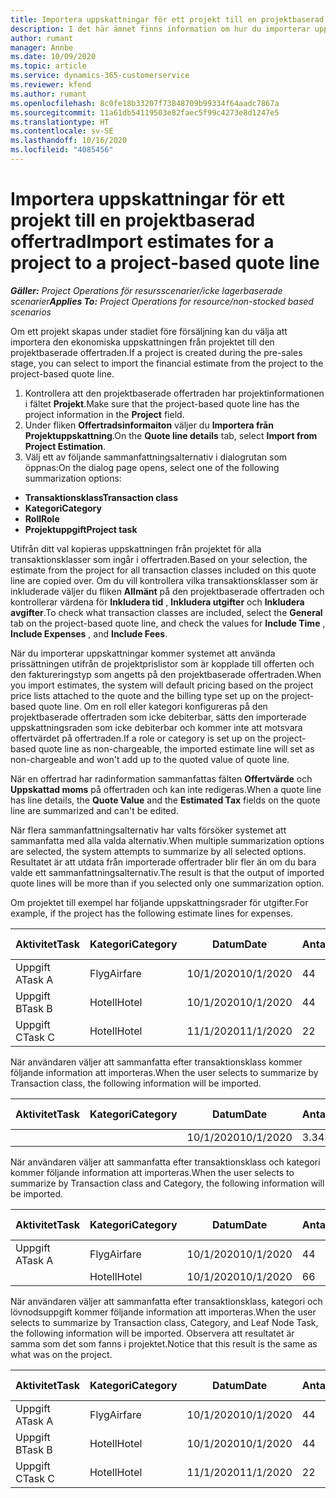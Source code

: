 ```yaml
---
title: Importera uppskattningar för ett projekt till en projektbaserad offertrad
description: I det här ämnet finns information om hur du importerar uppskattningar från ett projekt till en offertrad.
author: rumant
manager: Annbe
ms.date: 10/09/2020
ms.topic: article
ms.service: dynamics-365-customerservice
ms.reviewer: kfend
ms.author: rumant
ms.openlocfilehash: 8c0fe18b33207f73848709b99334f64aadc7867a
ms.sourcegitcommit: 11a61db54119503e82faec5f99c4273e8d1247e5
ms.translationtype: HT
ms.contentlocale: sv-SE
ms.lasthandoff: 10/16/2020
ms.locfileid: "4085456"
---
```

# <a name="import-estimates-for-a-project-to-a-project-based-quote-line"></a><span data-ttu-id="4a6c8-103">Importera uppskattningar för ett projekt till en projektbaserad offertrad</span><span class="sxs-lookup"><span data-stu-id="4a6c8-103">Import estimates for a project to a project-based quote line</span></span>

<span data-ttu-id="4a6c8-104">_**Gäller:** Project Operations för resursscenarier/icke lagerbaserade scenarier_</span><span class="sxs-lookup"><span data-stu-id="4a6c8-104">_**Applies To:** Project Operations for resource/non-stocked based scenarios_</span></span>


<span data-ttu-id="4a6c8-105">Om ett projekt skapas under stadiet före försäljning kan du välja att importera den ekonomiska uppskattningen från projektet till den projektbaserade offertraden.</span><span class="sxs-lookup"><span data-stu-id="4a6c8-105">If a project is created during the pre-sales stage, you can select to import the financial estimate from the project to the project-based quote line.</span></span>

1. <span data-ttu-id="4a6c8-106">Kontrollera att den projektbaserade offertraden har projektinformationen i fältet **Projekt**.</span><span class="sxs-lookup"><span data-stu-id="4a6c8-106">Make sure that the project-based quote line has the project information in the **Project** field.</span></span>
2. <span data-ttu-id="4a6c8-107">Under fliken **Offertradsinformaiton** väljer du **Importera från Projektuppskattning**.</span><span class="sxs-lookup"><span data-stu-id="4a6c8-107">On the **Quote line details** tab, select **Import from Project Estimation**.</span></span>
3. <span data-ttu-id="4a6c8-108">Välj ett av följande sammanfattningsalternativ i dialogrutan som öppnas:</span><span class="sxs-lookup"><span data-stu-id="4a6c8-108">On the dialog page opens, select one of the following summarization options:</span></span>

  - <span data-ttu-id="4a6c8-109">**Transaktionsklass**</span><span class="sxs-lookup"><span data-stu-id="4a6c8-109">**Transaction class**</span></span>
  - <span data-ttu-id="4a6c8-110">**Kategori**</span><span class="sxs-lookup"><span data-stu-id="4a6c8-110">**Category**</span></span>
  - <span data-ttu-id="4a6c8-111">**Roll**</span><span class="sxs-lookup"><span data-stu-id="4a6c8-111">**Role**</span></span> 
  - <span data-ttu-id="4a6c8-112">**Projektuppgift**</span><span class="sxs-lookup"><span data-stu-id="4a6c8-112">**Project task**</span></span>

<span data-ttu-id="4a6c8-113">Utifrån ditt val kopieras uppskattningen från projektet för alla transaktionsklasser som ingår i offertraden.</span><span class="sxs-lookup"><span data-stu-id="4a6c8-113">Based on your selection, the estimate from the project for all transaction classes included on this quote line are copied over.</span></span> <span data-ttu-id="4a6c8-114">Om du vill kontrollera vilka transaktionsklasser som är inkluderade väljer du fliken **Allmänt** på den projektbaserade offertraden och kontrollerar värdena för **Inkludera tid** , **Inkludera utgifter** och **Inkludera avgifter**.</span><span class="sxs-lookup"><span data-stu-id="4a6c8-114">To check what transaction classes are included, select the **General** tab on the project-based quote line, and check the values for **Include Time** , **Include Expenses** , and **Include Fees**.</span></span>

<span data-ttu-id="4a6c8-115">När du importerar uppskattningar kommer systemet att använda prissättningen utifrån de projektprislistor som är kopplade till offerten och den faktureringstyp som angetts på den projektbaserade offertraden.</span><span class="sxs-lookup"><span data-stu-id="4a6c8-115">When you import estimates, the system will default pricing based on the project price lists attached to the quote and the billing type set up on the project-based quote line.</span></span> <span data-ttu-id="4a6c8-116">Om en roll eller kategori konfigureras på den projektbaserade offertraden som icke debiterbar, sätts den importerade uppskattningsraden som icke debiterbar och kommer inte att motsvara offertvärdet på offertraden.</span><span class="sxs-lookup"><span data-stu-id="4a6c8-116">If a role or category is set up on the project-based quote line as non-chargeable, the imported estimate line will set as non-chargeable and won't add up to the quoted value of quote line.</span></span>

<span data-ttu-id="4a6c8-117">När en offertrad har radinformation sammanfattas fälten **Offertvärde** och **Uppskattad moms** på offertraden och kan inte redigeras.</span><span class="sxs-lookup"><span data-stu-id="4a6c8-117">When a quote line has line details, the **Quote Value** and the **Estimated Tax** fields on the quote line are summarized and can't be edited.</span></span>

<span data-ttu-id="4a6c8-118">När flera sammanfattningsalternativ har valts försöker systemet att sammanfatta med alla valda alternativ.</span><span class="sxs-lookup"><span data-stu-id="4a6c8-118">When multiple summarization options are selected, the system attempts to summarize by all selected options.</span></span> <span data-ttu-id="4a6c8-119">Resultatet är att utdata från importerade offertrader blir fler än om du bara valde ett sammanfattningsalternativ.</span><span class="sxs-lookup"><span data-stu-id="4a6c8-119">The result is that the output of imported quote lines will be more than if you selected only one summarization option.</span></span>

<span data-ttu-id="4a6c8-120">Om projektet till exempel har följande uppskattningsrader för utgifter.</span><span class="sxs-lookup"><span data-stu-id="4a6c8-120">For example, if the project has the following estimate lines for expenses.</span></span>

| <span data-ttu-id="4a6c8-121">Aktivitet</span><span class="sxs-lookup"><span data-stu-id="4a6c8-121">Task</span></span> | <span data-ttu-id="4a6c8-122">Kategori</span><span class="sxs-lookup"><span data-stu-id="4a6c8-122">Category</span></span> | <span data-ttu-id="4a6c8-123">Datum</span><span class="sxs-lookup"><span data-stu-id="4a6c8-123">Date</span></span> | <span data-ttu-id="4a6c8-124">Antal</span><span class="sxs-lookup"><span data-stu-id="4a6c8-124">Quantity</span></span> | <span data-ttu-id="4a6c8-125">Enhetspris</span><span class="sxs-lookup"><span data-stu-id="4a6c8-125">Unit price</span></span> | <span data-ttu-id="4a6c8-126">Belopp</span><span class="sxs-lookup"><span data-stu-id="4a6c8-126">Amount</span></span> |
| --- | --- | --- | --- | --- | --- |
| <span data-ttu-id="4a6c8-127">Uppgift A</span><span class="sxs-lookup"><span data-stu-id="4a6c8-127">Task A</span></span> | <span data-ttu-id="4a6c8-128">Flyg</span><span class="sxs-lookup"><span data-stu-id="4a6c8-128">Airfare</span></span> | <span data-ttu-id="4a6c8-129">10/1/2020</span><span class="sxs-lookup"><span data-stu-id="4a6c8-129">10/1/2020</span></span> | <span data-ttu-id="4a6c8-130">4</span><span class="sxs-lookup"><span data-stu-id="4a6c8-130">4</span></span> | <span data-ttu-id="4a6c8-131">400</span><span class="sxs-lookup"><span data-stu-id="4a6c8-131">400</span></span> | <span data-ttu-id="4a6c8-132">1600</span><span class="sxs-lookup"><span data-stu-id="4a6c8-132">1600</span></span> |
| <span data-ttu-id="4a6c8-133">Uppgift B</span><span class="sxs-lookup"><span data-stu-id="4a6c8-133">Task B</span></span> | <span data-ttu-id="4a6c8-134">Hotell</span><span class="sxs-lookup"><span data-stu-id="4a6c8-134">Hotel</span></span> | <span data-ttu-id="4a6c8-135">10/1/2020</span><span class="sxs-lookup"><span data-stu-id="4a6c8-135">10/1/2020</span></span> | <span data-ttu-id="4a6c8-136">4</span><span class="sxs-lookup"><span data-stu-id="4a6c8-136">4</span></span> | <span data-ttu-id="4a6c8-137">200</span><span class="sxs-lookup"><span data-stu-id="4a6c8-137">200</span></span> | <span data-ttu-id="4a6c8-138">800</span><span class="sxs-lookup"><span data-stu-id="4a6c8-138">800</span></span> |
| <span data-ttu-id="4a6c8-139">Uppgift C</span><span class="sxs-lookup"><span data-stu-id="4a6c8-139">Task C</span></span> | <span data-ttu-id="4a6c8-140">Hotell</span><span class="sxs-lookup"><span data-stu-id="4a6c8-140">Hotel</span></span> | <span data-ttu-id="4a6c8-141">11/1/2020</span><span class="sxs-lookup"><span data-stu-id="4a6c8-141">11/1/2020</span></span> | <span data-ttu-id="4a6c8-142">2</span><span class="sxs-lookup"><span data-stu-id="4a6c8-142">2</span></span> | <span data-ttu-id="4a6c8-143">200</span><span class="sxs-lookup"><span data-stu-id="4a6c8-143">200</span></span> | <span data-ttu-id="4a6c8-144">400</span><span class="sxs-lookup"><span data-stu-id="4a6c8-144">400</span></span> |

<span data-ttu-id="4a6c8-145">När användaren väljer att sammanfatta efter transaktionsklass kommer följande information att importeras.</span><span class="sxs-lookup"><span data-stu-id="4a6c8-145">When the user selects to summarize by Transaction class, the following information will be imported.</span></span>

| <span data-ttu-id="4a6c8-146">Aktivitet</span><span class="sxs-lookup"><span data-stu-id="4a6c8-146">Task</span></span> | <span data-ttu-id="4a6c8-147">Kategori</span><span class="sxs-lookup"><span data-stu-id="4a6c8-147">Category</span></span> | <span data-ttu-id="4a6c8-148">Datum</span><span class="sxs-lookup"><span data-stu-id="4a6c8-148">Date</span></span> | <span data-ttu-id="4a6c8-149">Antal</span><span class="sxs-lookup"><span data-stu-id="4a6c8-149">Quantity</span></span> | <span data-ttu-id="4a6c8-150">Enhetspris</span><span class="sxs-lookup"><span data-stu-id="4a6c8-150">Unit price</span></span> | <span data-ttu-id="4a6c8-151">Belopp</span><span class="sxs-lookup"><span data-stu-id="4a6c8-151">Amount</span></span> |
| --- | --- | --- | --- | --- | --- |
| | | <span data-ttu-id="4a6c8-152">10/1/2020</span><span class="sxs-lookup"><span data-stu-id="4a6c8-152">10/1/2020</span></span> | <span data-ttu-id="4a6c8-153">3.34</span><span class="sxs-lookup"><span data-stu-id="4a6c8-153">3.34</span></span> | <span data-ttu-id="4a6c8-154">840</span><span class="sxs-lookup"><span data-stu-id="4a6c8-154">840</span></span> | <span data-ttu-id="4a6c8-155">2800</span><span class="sxs-lookup"><span data-stu-id="4a6c8-155">2800</span></span> |

<span data-ttu-id="4a6c8-156">När användaren väljer att sammanfatta efter transaktionsklass och kategori kommer följande information att importeras.</span><span class="sxs-lookup"><span data-stu-id="4a6c8-156">When the user selects to summarize by Transaction class and Category, the following information will be imported.</span></span>

| <span data-ttu-id="4a6c8-157">Aktivitet</span><span class="sxs-lookup"><span data-stu-id="4a6c8-157">Task</span></span> | <span data-ttu-id="4a6c8-158">Kategori</span><span class="sxs-lookup"><span data-stu-id="4a6c8-158">Category</span></span> | <span data-ttu-id="4a6c8-159">Datum</span><span class="sxs-lookup"><span data-stu-id="4a6c8-159">Date</span></span> | <span data-ttu-id="4a6c8-160">Antal</span><span class="sxs-lookup"><span data-stu-id="4a6c8-160">Quantity</span></span> | <span data-ttu-id="4a6c8-161">Enhetspris</span><span class="sxs-lookup"><span data-stu-id="4a6c8-161">Unit price</span></span> | <span data-ttu-id="4a6c8-162">Belopp</span><span class="sxs-lookup"><span data-stu-id="4a6c8-162">Amount</span></span> |
| --- | --- | --- | --- | --- | --- |
| <span data-ttu-id="4a6c8-163">Uppgift A</span><span class="sxs-lookup"><span data-stu-id="4a6c8-163">Task A</span></span> | <span data-ttu-id="4a6c8-164">Flyg</span><span class="sxs-lookup"><span data-stu-id="4a6c8-164">Airfare</span></span> | <span data-ttu-id="4a6c8-165">10/1/2020</span><span class="sxs-lookup"><span data-stu-id="4a6c8-165">10/1/2020</span></span> | <span data-ttu-id="4a6c8-166">4</span><span class="sxs-lookup"><span data-stu-id="4a6c8-166">4</span></span> | <span data-ttu-id="4a6c8-167">400</span><span class="sxs-lookup"><span data-stu-id="4a6c8-167">400</span></span> | <span data-ttu-id="4a6c8-168">1600</span><span class="sxs-lookup"><span data-stu-id="4a6c8-168">1600</span></span> |
| | <span data-ttu-id="4a6c8-169">Hotell</span><span class="sxs-lookup"><span data-stu-id="4a6c8-169">Hotel</span></span> | <span data-ttu-id="4a6c8-170">10/1/2020</span><span class="sxs-lookup"><span data-stu-id="4a6c8-170">10/1/2020</span></span> | <span data-ttu-id="4a6c8-171">6</span><span class="sxs-lookup"><span data-stu-id="4a6c8-171">6</span></span> | <span data-ttu-id="4a6c8-172">200</span><span class="sxs-lookup"><span data-stu-id="4a6c8-172">200</span></span> | <span data-ttu-id="4a6c8-173">1200</span><span class="sxs-lookup"><span data-stu-id="4a6c8-173">1200</span></span> |

<span data-ttu-id="4a6c8-174">När användaren väljer att sammanfatta efter transaktionsklass, kategori och lövnodsuppgift kommer följande information att importeras.</span><span class="sxs-lookup"><span data-stu-id="4a6c8-174">When the user selects to summarize by Transaction class, Category, and Leaf Node Task, the following information will be imported.</span></span> <span data-ttu-id="4a6c8-175">Observera att resultatet är samma som det som fanns i projektet.</span><span class="sxs-lookup"><span data-stu-id="4a6c8-175">Notice that this result is the same as what was on the project.</span></span>

| <span data-ttu-id="4a6c8-176">Aktivitet</span><span class="sxs-lookup"><span data-stu-id="4a6c8-176">Task</span></span> | <span data-ttu-id="4a6c8-177">Kategori</span><span class="sxs-lookup"><span data-stu-id="4a6c8-177">Category</span></span> | <span data-ttu-id="4a6c8-178">Datum</span><span class="sxs-lookup"><span data-stu-id="4a6c8-178">Date</span></span> | <span data-ttu-id="4a6c8-179">Antal</span><span class="sxs-lookup"><span data-stu-id="4a6c8-179">Quantity</span></span> | <span data-ttu-id="4a6c8-180">Enhetspris</span><span class="sxs-lookup"><span data-stu-id="4a6c8-180">Unit price</span></span> | <span data-ttu-id="4a6c8-181">Belopp</span><span class="sxs-lookup"><span data-stu-id="4a6c8-181">Amount</span></span> |
| --- | --- | --- | --- | --- | --- |
| <span data-ttu-id="4a6c8-182">Uppgift A</span><span class="sxs-lookup"><span data-stu-id="4a6c8-182">Task A</span></span> | <span data-ttu-id="4a6c8-183">Flyg</span><span class="sxs-lookup"><span data-stu-id="4a6c8-183">Airfare</span></span> | <span data-ttu-id="4a6c8-184">10/1/2020</span><span class="sxs-lookup"><span data-stu-id="4a6c8-184">10/1/2020</span></span> | <span data-ttu-id="4a6c8-185">4</span><span class="sxs-lookup"><span data-stu-id="4a6c8-185">4</span></span> | <span data-ttu-id="4a6c8-186">400</span><span class="sxs-lookup"><span data-stu-id="4a6c8-186">400</span></span> | <span data-ttu-id="4a6c8-187">1600</span><span class="sxs-lookup"><span data-stu-id="4a6c8-187">1600</span></span> |
| <span data-ttu-id="4a6c8-188">Uppgift B</span><span class="sxs-lookup"><span data-stu-id="4a6c8-188">Task B</span></span> | <span data-ttu-id="4a6c8-189">Hotell</span><span class="sxs-lookup"><span data-stu-id="4a6c8-189">Hotel</span></span> | <span data-ttu-id="4a6c8-190">10/1/2020</span><span class="sxs-lookup"><span data-stu-id="4a6c8-190">10/1/2020</span></span> | <span data-ttu-id="4a6c8-191">4</span><span class="sxs-lookup"><span data-stu-id="4a6c8-191">4</span></span> | <span data-ttu-id="4a6c8-192">200</span><span class="sxs-lookup"><span data-stu-id="4a6c8-192">200</span></span> | <span data-ttu-id="4a6c8-193">800</span><span class="sxs-lookup"><span data-stu-id="4a6c8-193">800</span></span> |
| <span data-ttu-id="4a6c8-194">Uppgift C</span><span class="sxs-lookup"><span data-stu-id="4a6c8-194">Task C</span></span> | <span data-ttu-id="4a6c8-195">Hotell</span><span class="sxs-lookup"><span data-stu-id="4a6c8-195">Hotel</span></span> | <span data-ttu-id="4a6c8-196">11/1/2020</span><span class="sxs-lookup"><span data-stu-id="4a6c8-196">11/1/2020</span></span> | <span data-ttu-id="4a6c8-197">2</span><span class="sxs-lookup"><span data-stu-id="4a6c8-197">2</span></span> | <span data-ttu-id="4a6c8-198">200</span><span class="sxs-lookup"><span data-stu-id="4a6c8-198">200</span></span> | <span data-ttu-id="4a6c8-199">400</span><span class="sxs-lookup"><span data-stu-id="4a6c8-199">400</span></span> |
